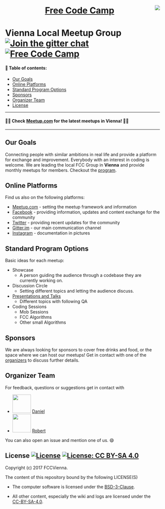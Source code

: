 <h1 align=center>
<a href="https://fccvienna.github.io/">
<img src="./graphics/banner_8.17_facebook.jpeg?raw=true" height="" align="right">
</a>
<a href="https://github.com/freeCodeCamp/freeCodeCamp">Free Code Camp</a>
</h1>

# Vienna Local Meetup Group [![Join the gitter chat](https://badges.gitter.im/Join%20Chat.svg)](https://gitter.im/FCCVienna/Lobby) [![Free Code Camp](https://img.shields.io/badge/Official%20Site-FreeCodeCamp-brightgreen.svg?style=plastic)](https://github.com/freeCodeCamp/freeCodeCamp)

#### 📄 Table of contents:

  - [Our Goals](#our-goals)
  - [Online Platforms](#online-platforms)
  - [Standard Program Options](#standard-program-options)
  - [Sponsors](#sponsors)
  - [Organizer Team](#organizer-team)
  - [License](#organizer-team)


---
####  🎉🚀 Check [Meetup.com](https://www.meetup.com/de-DE/Free-Code-Camp-Vienna/) for the latest meetups in Vienna! 🚀🎉
---
## Our Goals
Connecting people with similar ambitions in real life and provide a platform for exchange and improvement. Everybody with an interest in coding is welcome. We are leading the local FCC Group in **Vienna** and provide monthly meetups for members. Checkout the [program](#standard-program-options).

## Online Platforms
Find us also on the following platforms:
* [Meetup.com](https://www.meetup.com/de-DE/Free-Code-Camp-Vienna/) - setting the meetup framework and information
* [Facebook](https://www.facebook.com/groups/free.code.camp.vienna.austria) - providing information, updates and content exchange for the community
* [Twitter](https://twitter.com/freecodecampvie) - providing recent updates for the community
* [Gitter.im](https://gitter.im/FCCVienna/Lobby) - our main communication channel
* [Instagram](https://www.instagram.com/freecodecamp_vienna/) - documentation in pictures

## Standard Program Options
Basic ideas for each meetup:
* Showcase
  * A person guiding the audience through a codebase they are currently working on.
* Discussion Circle
  * Setting different topics and letting the audience discuss.
* [Presentations and Talks](talks/Readme.md)
  * Different topics with following QA
* Coding Sessions
  * Mob Sessions
  * FCC Algorithms
  * Other small Algorithms

## Sponsors
We are always looking for sponsors to cover free drinks and food, or the space where we can host our meetups! Get in contact with one of the [organizers](#organizer-team) to discuss further details.

## Organizer Team
For feedback, questions or suggestions get in contact with
- <img src="https://avatars3.githubusercontent.com/u/22077628?v=3&s=460" height="60"> [Daniel](https://github.com/DDCreationStudios)
- <img src="https://avatars3.githubusercontent.com/u/13132899?v=3&s=460" height="60"> [Robert](https://github.com/robeerob)

You can also open an issue and mention one of us. 😄

## License [![License](https://img.shields.io/badge/License-BSD%203--Clause-red.svg)](https://opensource.org/licenses/BSD-3-Clause) [![License: CC BY-SA 4.0](https://img.shields.io/badge/License-CC%20BY--SA%204.0-red.svg)](http://creativecommons.org/licenses/by-sa/4.0/)


Copyright (c) 2017 FCCVienna.

The content of this repository bound by the following LICENSE(S)

- The computer software is licensed under the [BSD-3-Clause](./LICENSE_software.md).

- All other content, especially the wiki and logs are licensed under the [CC-BY-SA-4.0](./LICENSE_written.md).
